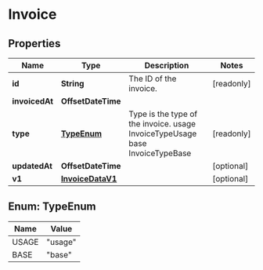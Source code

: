 

# Invoice


## Properties

| Name | Type | Description | Notes |
|------------ | ------------- | ------------- | -------------|
|**id** | **String** | The ID of the invoice. |  [readonly] |
|**invoicedAt** | **OffsetDateTime** |  |  |
|**type** | [**TypeEnum**](#TypeEnum) | Type is the type of the invoice. usage InvoiceTypeUsage base InvoiceTypeBase |  [readonly] |
|**updatedAt** | **OffsetDateTime** |  |  [optional] |
|**v1** | [**InvoiceDataV1**](InvoiceDataV1.md) |  |  [optional] |



## Enum: TypeEnum

| Name | Value |
|---- | -----|
| USAGE | &quot;usage&quot; |
| BASE | &quot;base&quot; |



